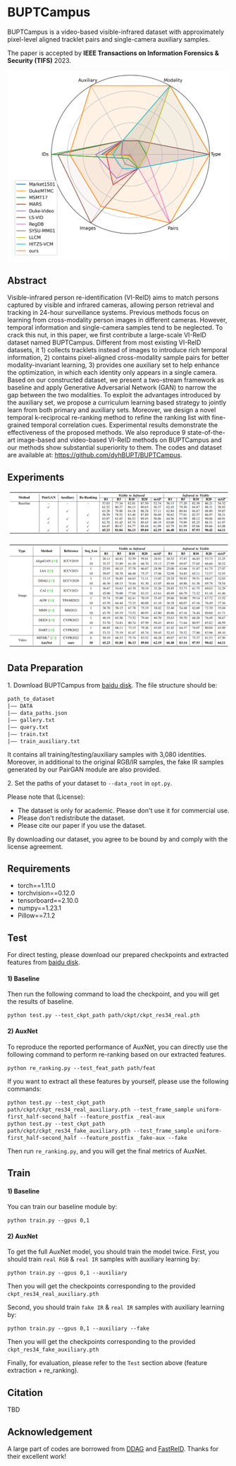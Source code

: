 # BUPTCampus
BUPTCampus is a video-based visible-infrared dataset 
with approximately pixel-level aligned tracklet pairs
and single-camera auxiliary samples.

The paper is accepted by **IEEE Transactions on Information Forensics & Security (TIFS)** 2023.

![radar](assets/radar.png)

## Abstract 

Visible-infrared person re-identification (VI-ReID) aims to match persons captured by visible and infrared cameras, allowing person retrieval and tracking in 24-hour surveillance systems. Previous methods focus on learning from cross-modality person images in different cameras. However, temporal information and single-camera samples tend to be neglected. To crack this nut, in this paper, we first contribute a large-scale VI-ReID dataset named BUPTCampus. Different from most existing VI-ReID datasets, it 1) collects tracklets instead of images to introduce rich temporal information,  2) contains pixel-aligned cross-modality sample pairs for better modality-invariant learning, 3) provides one auxiliary set to help enhance the  optimization, in which each identity only appears in a single camera. Based on our constructed dataset, we present a two-stream framework as baseline and apply Generative Adversarial Network (GAN) to narrow the gap between the two modalities. To exploit the advantages introduced by the auxiliary set, we propose a curriculum learning based strategy to jointly learn from both primary and auxiliary sets. Moreover, we design a novel temporal k-reciprocal re-ranking method to refine the ranking list with fine-grained temporal correlation cues. Experimental results demonstrate the effectiveness of the proposed methods. We also reproduce 9 state-of-the-art image-based and video-based VI-ReID methods on BUPTCampus and our methods show substantial superiority to them. The codes and dataset are available at: https://github.com/dyhBUPT/BUPTCampus.

## Experiments

![ablation](assets/ablation.png)

![sota](assets/sota.png)

## Data Preparation

1\. Download BUPTCampus from [baidu disk](https://pan.baidu.com/s/1GlAlNoSWUuvaGPjOzK4jqQ?pwd=bupt). The file structure should be:
```
path_to_dataset
|—— DATA
|—— data_paths.json
|—— gallery.txt
|—— query.txt
|—— train.txt
|—— train_auxiliary.txt
```
It contains all training/testing/auxiliary samples with 3,080 identities.
Moreover, in additional to the original RGB/IR samples,
the fake IR samples generated by our PairGAN module are also provided.

2\. Set the paths of your dataset to `--data_root` in `opt.py`.

Please note that (License):
- The dataset is only for academic. Please don't use it for commercial use.
- Please don't redistribute the dataset.
- Please cite our paper if you use the dataset.

By downloading our dataset, you agree to be bound by and comply with the license agreement.

## Requirements
- torch==1.11.0
- torchvision==0.12.0
- tensorboard==2.10.0
- numpy==1.23.1
- Pillow==7.1.2

## Test
For direct testing, please download our prepared checkpoints and extracted features from 
[baidu disk](https://pan.baidu.com/s/17yfHjKDhUevtfPLdgTMrNw?pwd=bupt).

#### 1) Baseline

Then run the following command to load the checkpoint, and you will get the results of baseline.
```shell script
python test.py --test_ckpt_path path/ckpt/ckpt_res34_real.pth
```

#### 2) AuxNet

To reproduce the reported performance of AuxNet, 
you can directly use the following command to perform re-ranking based on our extracted features.
```shell script
python re_ranking.py --test_feat_path path/feat
```

If you want to extract all these features by yourself, please use the following commands:
```shell script
python test.py --test_ckpt_path path/ckpt/ckpt_res34_real_auxiliary.pth --test_frame_sample uniform-first_half-second_half --feature_postfix _real-aux
python test.py --test_ckpt_path path/ckpt/ckpt_res34_fake_auxiliary.pth --test_frame_sample uniform-first_half-second_half --feature_postfix _fake-aux --fake
```
Then run `re_ranking.py`,  and you will get the final metrics of AuxNet.

## Train

#### 1) Baseline
You can train our baseline module by:
```shell script
python train.py --gpus 0,1
```

#### 2) AuxNet
To get the full AuxNet model, you should train the model twice.
First, you should train `real RGB` & `real IR` samples with auxiliary learning by:
```shell script
python train.py --gpus 0,1 --auxiliary
```
Then you will get the checkpoints corresponding to the provided `ckpt_res34_real_auxiliary.pth`

Second, you should train `fake IR` & `real IR` samples with auxiliary learning by:
```shell script
python train.py --gpus 0,1 --auxiliary --fake
```
Then you will get the checkpoints corresponding to the provided `ckpt_res34_fake_auxiliary.pth`

Finally, for evaluation, please refer to the `Test` section above (feature extraction + re_ranking).

## Citation
TBD

## Acknowledgement
A large part of codes are borrowed from 
[DDAG](https://github.com/mangye16/DDAG) and [FastReID](https://github.com/JDAI-CV/fast-reid).
Thanks for their excellent work!
